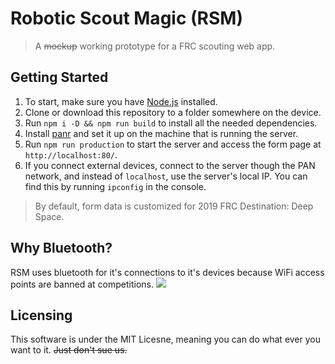 # Robotic Scout Magic (RSM)
> A ~~mockup~~ working prototype for a FRC scouting web app.

## Getting Started
1. To start, make sure you have [Node.js](https://nodejs.org/en/) installed.
2. Clone or download this repository to a folder somewhere on the device.
3. Run `npm i -D && npm run build` to install all the needed dependencies.
3. Install [panr](https://github.com/emmercm/panr) and set it up on the machine that is running the server.
4. Run `npm run production` to start the server and access the form page at `http://localhost:80/`.
5. If you connect external devices, connect to the server though the PAN network, and instead of `localhost`, use the server's local IP. You can find this
by running `ipconfig` in the console.

> By default, form data is customized for 2019 FRC Destination: Deep Space.

## Why Bluetooth?
RSM uses bluetooth for it's connections to it's devices because WiFi access points are banned at competitions.
![](http://i.imgur.com/aKL8OjC.png)

## Licensing
This software is under the MIT Licesne, meaning you can do what ever you want to it. ~~Just don't sue us.~~
